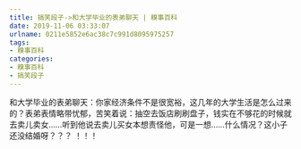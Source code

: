 ```yaml
---
title: 搞笑段子->和大学毕业的表弟聊天 | 糗事百科
date: 2019-11-06 03:33:07
urlname: 0211e5852e6ac38c7c991d8095975257
tags: 
- 糗事百科
categories:
- 糗事百科
- 搞笑段子
---
```

和大学毕业的表弟聊天：你家经济条件不是很宽裕，这几年的大学生活是怎么过来的？表弟表情略带忧郁，苦笑着说：抽空去饭店刷刷盘子，钱实在不够花的时候就去卖儿卖女……听到他说去卖儿买女本想责怪他，可是一想……什么情况？这小子还没结婚呀？？？ ！！！


